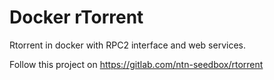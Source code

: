 # Docker rTorrent

Rtorrent in docker with RPC2 interface and web services.

Follow this project on https://gitlab.com/ntn-seedbox/rtorrent
